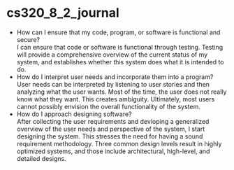 # cs320_8_2_journal
- How can I ensure that my code, program, or software is functional and secure?
</br> I can ensure that code or software is functional through testing. Testing will provide a comprehensive overview of the current status of my system, and establishes whether this system does what it is intended to do.
- How do I interpret user needs and incorporate them into a program?
</br> User needs can be interpreted by listening to user stories and then analyzing what the user wants. Most of the time, the user does not really know what they want. This creates ambiguity. Ultimately, most users cannot possibly envision the overall functionality of the system. 
- How do I approach designing software?
</br> After collecting the user requirements and devloping a generalized overview of the user needs and perspective of the system, I start designing the system. This stresses the need for having a sound requirement methodology. Three common design levels result in highly optimized systems, and those include architectural, high-level, and detailed designs. 
